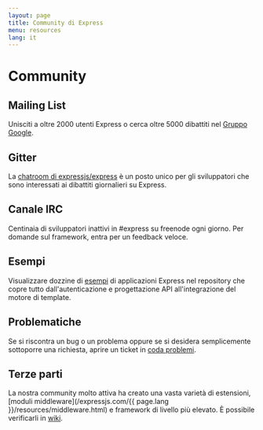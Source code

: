 ```yaml
---
layout: page
title: Community di Express
menu: resources
lang: it
---
```


# Community

## Mailing List

Unisciti a oltre 2000 utenti Express o cerca oltre 5000
dibattiti nel [Gruppo Google](https://groups.google.com/group/express-js).

## Gitter

La [chatroom di expressjs/express](https://gitter.im/expressjs/express) è un posto unico per gli sviluppatori
che sono interessati ai dibattiti giornalieri su Express.

## Canale IRC

Centinaia di sviluppatori inattivi in #express su freenode ogni giorno.
Per domande sul framework, entra per un
feedback veloce.

## Esempi

Visualizzare dozzine di [esempi](https://github.com/expressjs/express/tree/master/examples)
di applicazioni Express nel repository che copre tutto dall'autenticazione e progettazione API
all'integrazione del motore di template.

## Problematiche

Se si riscontra un bug o un problema oppure se si desidera semplicemente sottoporre una richiesta,
aprire un ticket in [coda problemi](https://github.com/expressjs/express/issues).

## Terze parti

La nostra community molto attiva ha creato una vasta varietà di estensioni,
[moduli middleware](/expressjs.com/{{ page.lang }}/resources/middleware.html) e framework di livello più elevato. È possibile verificarli in
[wiki](https://github.com/expressjs/express/wiki).

